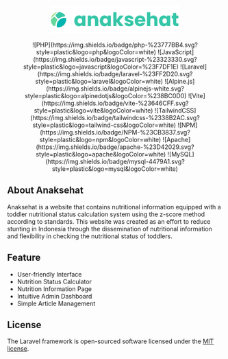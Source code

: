 
<p align="center">
  <img src="https://github.com/amntllhz/anaksehat/blob/fbc8e0e97dc68d1861e9a8ee724b70acf0e0c46e/anaksehatlogo.svg" alt="Anaksehat Logo" width="300"/>
</p>

<p align="center">
![PHP](https://img.shields.io/badge/php-%23777BB4.svg?style=plastic&logo=php&logoColor=white) ![JavaScript](https://img.shields.io/badge/javascript-%23323330.svg?style=plastic&logo=javascript&logoColor=%23F7DF1E) ![Laravel](https://img.shields.io/badge/laravel-%23FF2D20.svg?style=plastic&logo=laravel&logoColor=white) ![Alpine.js](https://img.shields.io/badge/alpinejs-white.svg?style=plastic&logo=alpinedotjs&logoColor=%238BC0D0) ![Vite](https://img.shields.io/badge/vite-%23646CFF.svg?style=plastic&logo=vite&logoColor=white) ![TailwindCSS](https://img.shields.io/badge/tailwindcss-%2338B2AC.svg?style=plastic&logo=tailwind-css&logoColor=white) ![NPM](https://img.shields.io/badge/NPM-%23CB3837.svg?style=plastic&logo=npm&logoColor=white) ![Apache](https://img.shields.io/badge/apache-%23D42029.svg?style=plastic&logo=apache&logoColor=white) ![MySQL](https://img.shields.io/badge/mysql-4479A1.svg?style=plastic&logo=mysql&logoColor=white)
</p>

## About Anaksehat

Anaksehat is a website that contains nutritional information equipped with a toddler nutritional status calculation system using the z-score method according to standards. This website was created as an effort to reduce stunting in Indonesia through the dissemination of nutritional information and flexibility in checking the nutritional status of toddlers.

## Feature

- User-friendly Interface
- Nutrition Status Calculator
- Nutrition Information Page
- Intuitive Admin Dashboard
- Simple Article Management

## License

The Laravel framework is open-sourced software licensed under the [MIT license](https://opensource.org/licenses/MIT).
